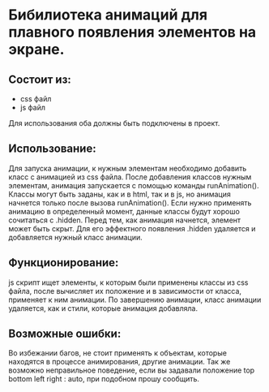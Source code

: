 # Бибилиотека анимаций для плавного появления элементов на экране.

## Состоит из: 

* css файл
* js файл

Для использования оба должны быть подключены в проект.

## Использование:

Для запуска анимации, к нужным элементам необходимо добавить класс с анимацией из css файла. После добавления классов нужным элементам, анимация запускается с помощью команды runAnimation().
Классы могут быть заданы, как и в html, так и в js, но анимация начнется только после вызова runAnimation().
Если нужно применять анимацию в определенный момент, данные классы будут хорошо сочитаться с .hidden. Перед тем, как анимация начнется, элемент может быть скрыт. Для его эффектного появления .hidden удаляется и добавляется нужный класс анимации.

## Функционирование:

js скрипт ищет элементы, к которым были применены классы из css файла, после вычисляет их положение и в зависимости от класса, применяет к ним анимации. По завершению анимации, класс анимации удаляется, как и стили, которые анимация добавляла.

## Возможные ошибки:

Во избежании багов, не стоит применять к объектам, которые находятся в процессе анимирования, другие анимации.
Так же возможно неправильное поведение, если вы задавали положение top bottom left right : auto,
при подобном прошу сообщить.